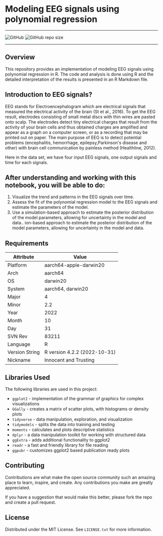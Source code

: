 # Modeling EEG signals using polynomial regression

---
![GitHub](https://img.shields.io/github/license/maladeep/Modeling-EEG-signals-using-polynomial-regression-in-R) 
![GitHub repo size](https://img.shields.io/github/repo-size/maladeep/Modeling-EEG-signals-using-polynomial-regression-in-R)

---
## Overview

This repository provides an implementation of modeling EEG signals using polynomial regression in R. The code and analysis is done using R and the detailed interpretation of the results is presented in an R Markdown file.

## Introduction to EEG signals?

<a href='https://external-content.duckduckgo.com/iu/?u=https%3A%2F%2Fstatic1.squarespace.com%2Fstatic%2F56530999e4b0991ab31b67b1%2Ft%2F57485e378a65e22d87e5a155%2F1464360526430%2F&f=1&nofb=1&ipt=43a80badae603840e97e1f550187a8e3f13333fb7a3db115ff3c0c356233a826&ipo=images'><img src='https://external-content.duckduckgo.com/iu/?u=https%3A%2F%2Fstatic1.squarespace.com%2Fstatic%2F56530999e4b0991ab31b67b1%2Ft%2F57485e378a65e22d87e5a155%2F1464360526430%2F&f=1&nofb=1&ipt=43a80badae603840e97e1f550187a8e3f13333fb7a3db115ff3c0c356233a826&ipo=images' align="right" height="12.5" /></a>

EEG stands for Electroencephalogram which are electrical signals that measured the electrical activity of the brain (St et al., 2016). 
To get the EEG result, electrodes consisting of small metal discs with thin wires are pasted onto scalp. The electrodes detect tiny electrical charges that result from the activity of your brain cells and thus obtained charges are amplified and appear as a graph on a computer screen, or as a recording that may be printed out on paper. 
The main purpose of EEG is to detect potential problems (encephalitis, hemorrhage, epilepsy,Parkinson's disease and other) with brain cell communication by painless method (Healthline, 2012).

Here in the data set, we have four input EEG signals, one output signals and time for each signals.


## After understanding and working with this notebook, you will be able to do:

1. Visualize the trend and patterns in the EEG signals over time.
2. Assess the fit of the polynomial regression model to the EEG signals and estimate the parameters of the model.
3. Use a simulation-based approach to estimate the posterior distribution of the model parameters, allowing for uncertainty in the model and data..
ion-based approach to estimate the posterior distribution of the model parameters, allowing for uncertainty in the model and data.

## Requirements

| Attribute | Value |
| --- | --- |
| Platform | aarch64-apple-darwin20 |
| Arch | aarch64 |
| OS | darwin20 |
| System | aarch64, darwin20 |
| Major | 4 |
| Minor | 2.2 |
| Year | 2022 |
| Month | 10 |
| Day | 31 |
| SVN Rev | 83211 |
| Language | R |
| Version String | R version 4.2.2 (2022-10-31) |
| Nickname | Innocent and Trusting |


## Libraries Used

The following libraries are used in this project:

- `ggplot2` - implementation of the grammar of graphics for complex visualizations
- `GGally` - creates a matrix of scatter plots, with histograms or density plots
- `tidyverse` - data manipulation, exploration, and visualization
- `tidymodels` - splits the data into training and testing
- `moments` - calculates and plots descriptive statistics
- `dplyr` - a data manipulation toolkit for working with structured data
- `ggExtra` - adds additional functionality to ggplot2
- `readr` - a fast and friendly library for file reading
- `ggpubr` - customizes ggplot2 based publication ready plots



## Contributing

Contributions are what make the open source community such an amazing place to learn, inspire, and create. Any contributions you make are greatly appreciated.

If you have a suggestion that would make this better, please fork the repo and create a pull request.


## License

Distributed under the MIT License. See `LICENSE.txt` for more information.




